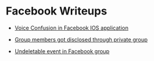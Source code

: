 # Facebook Writeups 

- [ Voice Confusion in Facebook IOS application](https://www.pantaprakash.com.np/posts/categories/bugbounty-writeup/5.html)

- [ Group members got disclosed through private group](https://spongebhav.medium.com/facebook-group-members-disclosure-e53eb83df39e)

- [ Undeletable event in Facebook group ](https://randyarios.medium.com/low-hanging-fruits-on-facebook-group-room-b8d17c7ea886)
